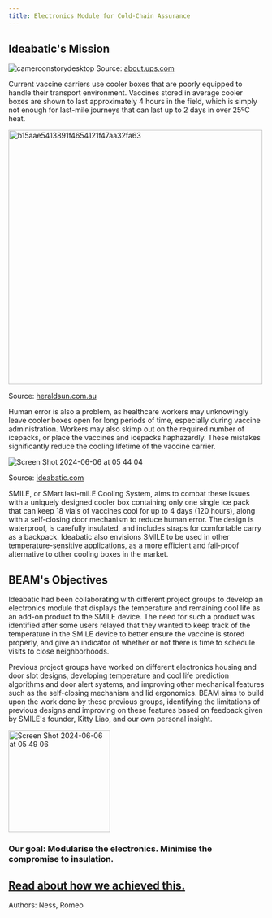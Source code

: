 ```yaml
---
title: Electronics Module for Cold-Chain Assurance 
---
```


## Ideabatic's Mission

![cameroonstorydesktop](https://github.com/Technology-for-the-Poorest-Billion/2024-ideabatic-beam/assets/98922660/669194ba-cf64-4a94-8788-f7a7f53a4e7e)
Source: [about.ups.com](
https://about.ups.com/ae/en/our-stories/innovation-driven/solving-the-cold-chain-challenge.html)

Current vaccine carriers use cooler boxes that are poorly equipped to handle their transport environment. Vaccines stored in average cooler boxes are shown to last approximately 4 hours in the field, which is simply not enough for last-mile journeys that can last up to 2 days in over 25ºC heat. 

<img width="500" alt="b15aae5413891f4654121f47aa32fa63" src="https://github.com/Technology-for-the-Poorest-Billion/2024-ideabatic-beam/assets/98922660/4cfc217b-5f6d-4724-8e26-380154f62c67">

Source: [heraldsun.com.au](https://www.heraldsun.com.au/)

Human error is also a problem, as healthcare workers may unknowingly leave cooler boxes open for long periods of time, especially during vaccine administration. Workers may also skimp out on the required number of icepacks, or place the vaccines and icepacks haphazardly. These mistakes significantly reduce the cooling lifetime of the vaccine carrier.

![Screen Shot 2024-06-06 at 05 44 04](https://github.com/Technology-for-the-Poorest-Billion/2024-ideabatic-beam/assets/98922660/07e5f24a-2a18-4f0b-af73-1f069cbd0c1d)

Source: [ideabatic.com](https://www.ideabatic.com/solution)

SMILE, or SMart last-miLE Cooling System, aims to combat these issues with a uniquely designed cooler box containing only one single ice pack that can keep 18 vials of vaccines cool for up to 4 days (120 hours), along with a self-closing door mechanism to reduce human error. The design is waterproof, is carefully insulated, and includes straps for comfortable carry as a backpack. Ideabatic also envisions SMILE to be used in other temperature-sensitive applications, as a more efficient and fail-proof alternative to other cooling boxes in the market.

## BEAM's Objectives

Ideabatic had been collaborating with different project groups to develop an electronics module that displays the temperature and remaining cool life as an add-on product to the SMILE device. The need for such a product was identified after some users relayed that they wanted to keep track of the temperature in the SMILE device to better ensure the vaccine is stored properly, and give an indicator of whether or not there is time to schedule visits to close neighborhoods.

Previous project groups have worked on different electronics housing and door slot designs, developing temperature and cool life prediction algorithms and door alert systems, and improving other mechanical features such as the self-closing mechanism and lid ergonomics. BEAM aims to build upon the work done by these previous groups, identifying the limitations of previous designs and improving on these features based on feedback given by SMILE's founder, Kitty Liao, and our own personal insight.

<img width="200" alt="Screen Shot 2024-06-06 at 05 49 06" src="https://github.com/Technology-for-the-Poorest-Billion/2024-ideabatic-beam/assets/98922660/46feb4f0-be41-4be4-95d1-20d6e82da9da">

### Our goal: Modularise the electronics. Minimise the compromise to insulation.

## [Read about how we achieved this.](/2024-ideabatic-beam/techsummary.html)

Authors: Ness, Romeo

<!--
### To configure your website:

- The required files to run a basic website are included in the repository. We use here Jekyll to turn markdown files into html that will be automatically updated on the website. The component responsible for this is a GitHub action, which is specified in the folder .github/workflows. There is no need to change this file. However:

- In the settings of your repository, go the section "Pages", and select GitHub Actions in the drop down menu to indicate that this is the way you'd like the webpage to be generated.

- Each time you update the markdown files in the www folder of the repository, it will regenerate the web content. The address of the website will be:

```
https://technology-for-the-poorest-billion.github.io/[your repo name here]
```

- index.md is the root of your website. To link another page from here, located within the www folder, use the following syntax:

```
This is a [link](linkedpage.md) to interesting content.
```

Which results in:

This is a [link](linkedpage.md) to interesting content.

- Pay attention to the header of the markdown files in this section. It contains a title section that you will need to reproduce for each page to render them properly.

-->
